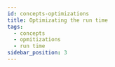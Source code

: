 ```yaml
---
id: concepts-optimizations
title: Optimizating the run time
tags:
  - concepts
  - opmitizations
  - run time
sidebar_position: 3
---
```

